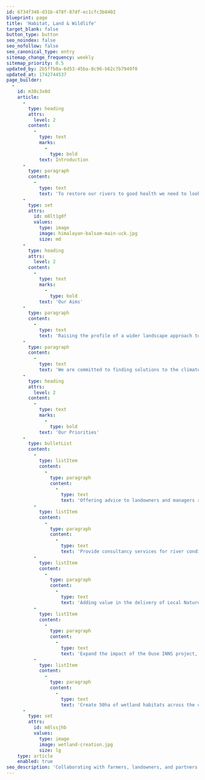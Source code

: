 ```yaml
---
id: 6734f348-d31b-478f-87df-ec1cfc3b8402
blueprint: page
title: 'Habitat, Land & Wildlife'
target_blank: false
button_type: button
seo_noindex: false
seo_nofollow: false
seo_canonical_type: entry
sitemap_change_frequency: weekly
sitemap_priority: 0.5
updated_by: 2b5ffb8a-6d53-45ba-8c96-b62c7b7949f0
updated_at: 1742744537
page_builder:
  -
    id: m38c3x0d
    article:
      -
        type: heading
        attrs:
          level: 2
        content:
          -
            type: text
            marks:
              -
                type: bold
            text: Introduction
      -
        type: paragraph
        content:
          -
            type: text
            text: 'To restore our rivers to good health we need to look beyond the river itself and work across the surrounding landscape. We strongly believe in collaborating with farmers, landowners, and partner organizations to create a network of high quality wetlands, control Invasive Non-Native Species (INNS), re-wiggle river channels, and establish buffer strips. We do not believe that it is a choice between health environments or food production, but that sensitive and appropriate landscape enhancements can deliver both.'
      -
        type: set
        attrs:
          id: m8lt1g0f
          values:
            type: image
            image: himalayan-balsam-main-uck.jpg
            size: md
      -
        type: heading
        attrs:
          level: 2
        content:
          -
            type: text
            marks:
              -
                type: bold
            text: 'Our Aims'
      -
        type: paragraph
        content:
          -
            type: text
            text: 'Raising the profile of a wider landscape approach to healthy water environments will be delivered through engagement with all stakeholders across the catchment. We will undertake surveys and use existing data to provide relevant and appropriate support and advice to landowners and farmers seeking to balance food production and ecological health.'
      -
        type: paragraph
        content:
          -
            type: text
            text: 'We are committed to finding solutions to the climate and ecological crises affecting our water environments in a way which works for those who manage the land for agriculture. Our experience has shown that these two critical components of our landscape (farming and functional habitats) should not be considered as separate entities but as one ambition to have a thriving agricultural sector alongside high quality, and clean, rivers and wetlands. Using our knowledge of the catchment along with funding mechanisms such as Biodiversity Net Gain and Environmental Stewardships we will offer options which consider a catchment-based approach to enhancing the landscape along with the economic requirements of those whose passion and livelihoods are entwined with agricultural productivity.'
      -
        type: heading
        attrs:
          level: 2
        content:
          -
            type: text
            marks:
              -
                type: bold
            text: 'Our Priorities'
      -
        type: bulletList
        content:
          -
            type: listItem
            content:
              -
                type: paragraph
                content:
                  -
                    type: text
                    text: 'Offering advice to landowners and managers relating to river health, water use, and habitat creation.'
          -
            type: listItem
            content:
              -
                type: paragraph
                content:
                  -
                    type: text
                    text: 'Provide consultancy services for river condition and Biodiversity Net Gain (BNG) assessments and management plans, for rivers and wetlands.'
          -
            type: listItem
            content:
              -
                type: paragraph
                content:
                  -
                    type: text
                    text: 'Adding value in the delivery of Local Nature Recovery Strategies, supporting those aiming to deliver “30 by 30”.'
          -
            type: listItem
            content:
              -
                type: paragraph
                content:
                  -
                    type: text
                    text: 'Expand the impact of the Ouse INNS project, ensuring catchment biosecurity measures are adopted by all user groups.'
          -
            type: listItem
            content:
              -
                type: paragraph
                content:
                  -
                    type: text
                    text: 'Create 50ha of wetland habitats across the catchment area.'
      -
        type: set
        attrs:
          id: m8lssjhb
          values:
            type: image
            image: wetland-creation.jpg
            size: lg
    type: article
    enabled: true
seo_description: 'Collaborating with farmers, landowners, and partners to enhance landscape health by creating wetlands, controlling invasive species, and balancing ecological and agricultural needs for thriving rivers and farmlands.'
---
```

